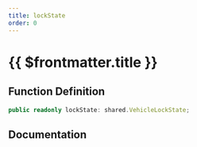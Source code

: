 ```yaml
---
title: lockState
order: 0
---
```


# {{ $frontmatter.title }}

## Function Definition

```ts
public readonly lockState: shared.VehicleLockState;
```

## Documentation

<!--@include: ./parts/lockState.md-->
